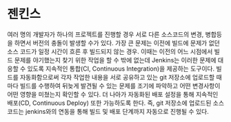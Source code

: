 # 젠킨스

여러 명의 개발자가 하나의 프로젝트를 진행할 경우 서로 다른 소스코드의 변경, 병합등을 하면서 버전의 충돌이 발생할 수가 있다. 가장 큰 문제는 이전에 빌드에 문제가 없던 소스 코드가 일정 시간이 흐른 후 빌드되지 않는 경우. 이때는 이전의 어느 시점에서 빌드 문제를 야기했는지 찾기 위한 작업을 할 수 밖에 없는데 Jenkins는 이러한 문제에 대응할 수 있도록 지속적인 통합(CI, Continuous Integration)을 제공하는 도구이다. 빌드를 자동화함으로써 각자 작업한 내용을 서로 공유하고 있는 git 저장소에 업로드할 때마다 빌드를 수행하여 뒤늦게 발견될 수 있는 문제를 조기에 파악하고 어떤 변경사항이 어떤 영향을 미쳤는지 확인할 수 있다.
더 나아가 자동화된 배포 설정을 통해 지속적인 배포(CD, Continuous Deploy) 또한 가능하도록 한다.
즉, git 저장소에 업로드된 소스 코드는 jenkins와의 연동을 통해 빌드 및 배포 단계까지 자동으로 진행될 수 있다.